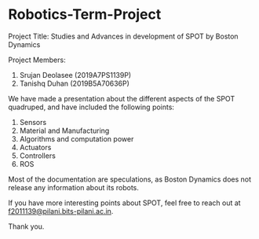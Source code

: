 # Robotics-Term-Project
Project Title: Studies and Advances in development of SPOT by Boston Dynamics

Project Members:
1) Srujan Deolasee (2019A7PS1139P)
2) Tanishq Duhan (2019B5A70636P)

We have made a presentation about the different aspects of the SPOT quadruped, and have included the following points:
1) Sensors 
2) Material and Manufacturing 
3) Algorithms and computation power
4) Actuators
5) Controllers
6) ROS

Most of the documentation are speculations, as Boston Dynamics does not release any information about its robots.

If you have more interesting points about SPOT, feel free to reach out at f2011139@pilani.bits-pilani.ac.in.

Thank you.
